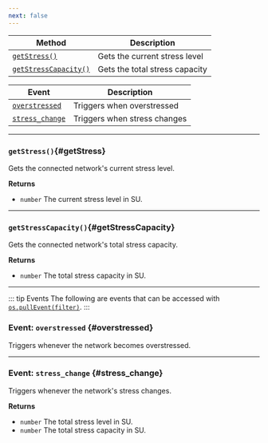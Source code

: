 ```yaml
---
next: false
---
```


| Method                                      | Description                    |
|---------------------------------------------|--------------------------------|
| [`getStress()`](#getStress)                 | Gets the current stress level  |
| [`getStressCapacity()`](#getStressCapacity) | Gets the total stress capacity |


| Event                                       | Description                    |
|---------------------------------------------|--------------------------------|
| [`overstressed`](#overstressed)             | Triggers when overstressed     |
| [`stress_change`](#stress_change)           | Triggers when stress changes   |

---

### `getStress()`{#getStress}

Gets the connected network's current stress level.

**Returns**

- `number` The current stress level in SU.

---

### `getStressCapacity()`{#getStressCapacity}

Gets the connected network's total stress capacity.

**Returns**

- `number` The total stress capacity in SU.


---
::: tip Events
The following are events that can be accessed with [`os.pullEvent(filter)`](https://tweaked.cc/module/os.html#v:pullEvent).
:::

### Event: `overstressed` {#overstressed}

Triggers whenever the network becomes overstressed.

---

### Event: `stress_change` {#stress_change}

Triggers whenever the network's stress changes.

**Returns**

- `number` The total stress level in SU.
- `number` The total stress capacity in SU.
